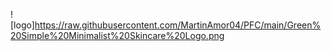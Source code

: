 
![logo]https://raw.githubusercontent.com/MartinAmor04/PFC/main/Green%20Simple%20Minimalist%20Skincare%20Logo.png
